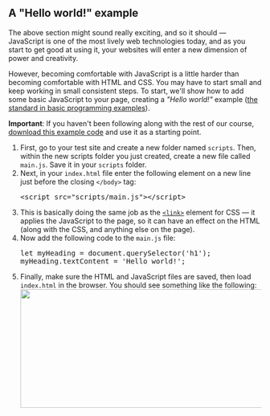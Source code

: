 <h2 id="A_Hello_world!_example">A "Hello world!" example</h2>

<p>The above section might sound really exciting, and so it should — JavaScript is one of the most lively web technologies today, and as you start to get good at using it, your websites will enter a new dimension of power and creativity.</p>

<p>However, becoming comfortable with JavaScript is a little harder than becoming comfortable with HTML and CSS. You may have to start small and keep working in small consistent steps. To start, we'll show how to add some basic JavaScript to your page, creating a <em>"Hello world!"</em> example (<a class="external" href="https://en.wikipedia.org/wiki/%22Hello,_World!%22_program" rel="noopener">the standard in basic programming examples</a>).</p>

<div class="warning">
<p><strong>Important</strong>: If you haven't been following along with the rest of our course, <a class="external" href="https://github.com/mdn/beginner-html-site-styled/archive/gh-pages.zip" rel="noopener">download this example code</a> and use it as a starting point.</p>
</div>

<ol>
 <li>First, go to your test site and create a new folder named <code>scripts</code>. Then, within the new scripts folder you just created, create a new file called <code>main.js</code>. Save it in your <code>scripts</code> folder.</li>
 <li>Next, in your <code>index.html</code> file enter the following element on a new line just before the closing <code>&lt;/body&gt;</code> tag:
  <pre class="brush: html">&lt;script src="scripts/main.js"&gt;&lt;/script&gt;</pre>
 </li>
 <li>This is basically doing the same job as the <a href="/en-US/docs/Web/HTML/Element/link" title='The HTML External Resource Link element (&lt;link>) specifies relationships between the current document and an external resource. This element is most commonly used to link to stylesheets, but is also used to establish site icons (both "favicon" style icons and icons for the home screen and apps on mobile devices) among other things.'><code>&lt;link&gt;</code></a> element for CSS — it applies the JavaScript to the page, so it can have an effect on the HTML (along with the CSS, and anything else on the page).</li>
 <li>Now add the following code to the <code>main.js</code> file:
  <pre class="brush: js">let myHeading = document.querySelector('h1');
myHeading.textContent = 'Hello world!';</pre>
 </li>
 <li>Finally, make sure the HTML and JavaScript files are saved, then load <code>index.html</code> in the browser. You should see something like the following:<img alt="" src="https://mdn.mozillademos.org/files/9543/hello-world.png" style="display: block; height: 236px; margin: 0px auto; width: 806px;"></li>
</ol>
